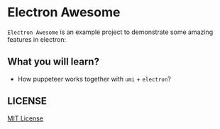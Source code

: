 # Electron Awesome

`Electron Awesome` is an example project to demonstrate some amazing features in electron: 

## What you will learn?

- How puppeteer works together with `umi` + `electron`?


## LICENSE

[MIT License](https://raw.githubusercontent.com/leftstick/electron-awesome/master/LICENSE)
